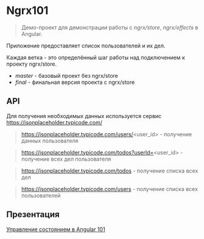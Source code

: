 # Ngrx101

> Демо-проект для демонстрации работы с *ngrx/store*, *ngrx/effects* в Angular. 

Приложение предоставляет список пользователей и их дел.

Каждая ветка - это определённый шаг работы над подключением к проекту ngrx/store.

- *master* - базовый проект без ngrx/store
- *final* - финальная версия проекта с ngrx/store

## API

Для получения необходимых данных используется сервис https://jsonplaceholder.typicode.com/

> https://jsonplaceholder.typicode.com/users/<user_id> - получение данных пользователя

> https://jsonplaceholder.typicode.com/todos?userId=<user_id> - получение всех дел пользователя

> https://jsonplaceholder.typicode.com/todos - получение списка всех дел

> https://jsonplaceholder.typicode.com/users - получение списка всех пользователей

## Презентация

[Управление состоянием в Angular 101](./Managing_state_Angular_101.pdf)
